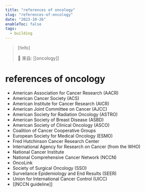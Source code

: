 ```yaml
---
title: "references of oncology"
slug: "references-of-oncology"
date: "2023-10-26"
enableToc: false
tags:
  - building
---
```


> [!info]
>
> 🌱 來自: [[oncology]]

# references of oncology

- American Association for Cancer Research (AACR)
- American Cancer Society (ACS)
- American Institute for Cancer Research (AICR)
- American Joint Committee on Cancer (AJCC)
- American Society for Radiation Oncology (ASTRO)
- American Society of Breast Disease (ASBD)
- American Society of Clinical Oncology (ASCO)
- Coalition of Cancer Cooperative Groups
- European Society for Medical Oncology (ESMO)
- Fred Hutchinson Cancer Research Center
- International Agency for Research on Cancer (from the WHO)
- National Cancer Institute
- National Comprehensive Cancer Network (NCCN)
- OncoLink
- Society of Surgical Oncology (SSO)
- Surveilance Epidemiology and End Results (SEER)
- Union for International Cancer Control (UICC)
- [[NCCN guideline]]
